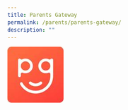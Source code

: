 ```yaml
---
title: Parents Gateway
permalink: /parents/parents-gateway/
description: ""
---
```

![](/images/Parents/PGicon.png)